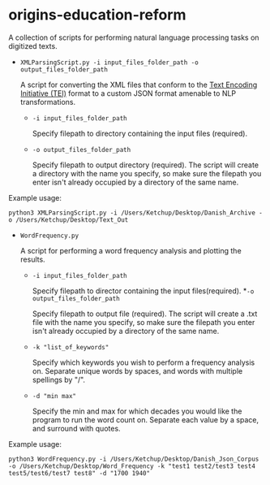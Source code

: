 # origins-education-reform

A collection of scripts for performing natural language processing tasks on digitized texts.
* ``XMLParsingScript.py -i input_files_folder_path -o output_files_folder_path``

    A script for converting the XML files that conform to the [Text Encoding Initiative (TEI)](http://www.tei-c.org/index.xml) format to a custom JSON format amenable to NLP transformations.
    * ``-i input_files_folder_path``

        Specify filepath to directory containing the input files (required).
    * ``-o output_files_folder_path``

        Specify filepath to output directory (required). The script will create a directory with the name you specify, so make sure the filepath you enter isn't already occupied by a directory of the same name.
    
Example usage:

    python3 XMLParsingScript.py -i /Users/Ketchup/Desktop/Danish_Archive -o /Users/Ketchup/Desktop/Text_Out
    
* ``WordFrequency.py``

    A script for performing a word frequency analysis and plotting the results.
    * ``-i input_files_folder_path``
        
        Specify filepath to director containing the input files(required).
    *``-o output_files_folder_path``
    
        Specify filepath to output file (required). The script will create a .txt file with the name you specify, so make sure the filepath you enter isn't already occupied by a directory of the same name.
        
    * ``-k "list_of_keywords" ``
    
        Specify which keywords you wish to perform a frequency analysis on. Separate unique words by spaces, and words with multiple spellings by "/".
        
    * ``-d "min max" ``
    
        Specify the min and max for which decades you would like the program to run the word count on. Separate each value by a space, and surround with quotes.
        
Example usage:

    python3 WordFrequency.py -i /Users/Ketchup/Desktop/Danish_Json_Corpus -o /Users/Ketchup/Desktop/Word_Frequency -k "test1 test2/test3 test4 test5/test6/test7 test8" -d "1700 1940"

